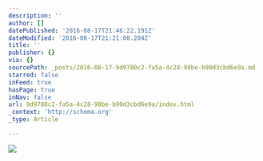 ```yaml
---
description: ''
author: []
datePublished: '2016-08-17T21:46:22.191Z'
dateModified: '2016-08-17T21:21:08.204Z'
title: ''
publisher: {}
via: {}
sourcePath: _posts/2016-08-17-9d9780c2-fa5a-4c28-98be-b90d3cbd6e9a.md
starred: false
inFeed: true
hasPage: true
inNav: false
url: 9d9780c2-fa5a-4c28-98be-b90d3cbd6e9a/index.html
_context: 'http://schema.org'
_type: Article

---
```

![](https://the-grid-user-content.s3-us-west-2.amazonaws.com/551c4652-3b2b-436e-a4da-829c6487cf1f.jpg)